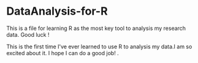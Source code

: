 # DataAnalysis-for-R
This is a file for learning R as the most key tool to analysis my research data. Good luck !

This is the first time I've ever learned to use R to analysis my data.I am so excited about it. I hope I can do a good job!
.
